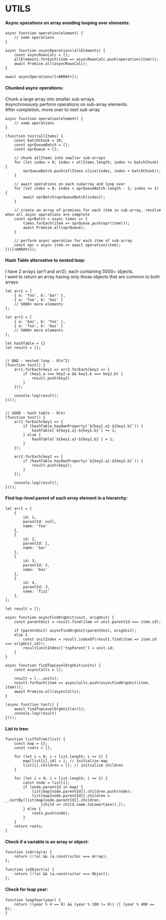 # UTILS

#### Async operations on array avoiding looping over elements:

    async function operation(element) {
        // some operations
    } 

    async function asyncOperations(allElements) {
        const asyncRowsCalc = [];
        allElements.forEach(item => asyncRowsCalc.push(operation(item)));
        await Promise.all(asyncRowsCalc);
    }

    await asyncOperations([<ARRAY>]);
    
#### Chunked async operations:
Chunk a large array into smaller sub-arrays.  
Asynchronously perform operations on sub-array elements.  
After completion, move over to next sub-array

    async function operation(element) {
        // some operations
    }
    
    (function test(allItems) {
        const batchChunk = 20;
        const oprQueueBatch = [];
        const oprQueue = [];

        // chunk allItems into smaller sub-arrays
        for (let index = 0; index < allItems.length; index += batchChunk) {
            oprQueueBatch.push(allItems.slice(index, index + batchChunk));
        }

        // await operations on each subarray and loop over
        for (let index = 0; index < oprQueueBatch.length - 1; index += 1) {
            await oprBatch(oprQueueBatch[index]);
        }

        // create an array of promises for each item in sub-array, resolve when all async operations are complete
        const oprBatch = async times => {
            times.forEach(item => oprQueue.push(opr(item)));
            await Promise.all(oprQueue);
        }

        // perform async operation for each item of sub-array
        const opr = async item => await operation(item);
    })([<ARRAY>]);
    
    

    

#### Hash Table alternative to nested loop:  
I have 2 arrays (arr1 and arr2), each containing 5000+ objects.  
I want to return an array having only those objects that are common to both arrays

    let arr1 = [
        { a: 'foo', b: 'bar' },
        { a: 'foo', b: 'baz' }
        // 5000+ more elements
    ];

    let arr2 = [
        { a: 'baz', b: 'foo' },
        { a: 'foo', b: 'baz' }
        // 5000+ more elements
    ];

    let hashTable = {}
    let result = [];


    // BAD - nested loop - O(n^2)
    (function test() {
        arr1.forEach(key1 => arr2.forEach(key2 => {
            if (key1.a === key2.a && key1.b === key2.b) {
                result.push(key2)
            }
        }));

        console.log(result);
    })();
    
    
    // GOOD - hash table - O(n)
    (function test() {
        arr1.forEach(key1 => {
            if (hashTable.hasOwnProperty(`${key1.a}-${key1.b}`)) {
                hashTable[`${key1.a}-${key1.b}`] += 1; 
            } else {
                hashTable[`${key1.a}-${key1.b}`] = 1; 
            }
        });

        arr2.forEach(key2 => {
            if (hashTable.hasOwnProperty(`${key2.a}-${key2.b}`)) {
                result.push(key2);
            }
        });

        console.log(result);
    })();

#### Find top-level parent of each array element in a hierarchy:

    let arr1 = [
        {
            id: 1,
            parentId: null,
            name: 'foo'
        },
        {
            id: 2,
            parentId: 1,
            name: 'bar'
        },
        {
            id: 3,
            parentId: 2,
            name: 'baz'
        },
        {
            id: 4,
            parentId: 3,
            name: 'fizz'
        },
    ];

    let result = [];

    async function asyncFindOrgUnit(unit, origUnit) {
        const parentUnit = result.find(item => unit.parentId === item.id);

        if (parentUnit) asyncFindOrgUnit(parentUnit, origUnit);
        else {
            const unitIndex = result.indexOf(result.find(item => item.id === origUnit.id));
            result[unitIndex]['topParent'] = unit.id;
        }
    }

    async function findTopLevelOrgUnit(units) {
        const asyncCalls = [];

        result = [...units];
        result.forEach(item => asyncCalls.push(asyncFindOrgUnit(item, item)));
        await Promise.all(asyncCalls);
    }

    (async function test() {
        await findTopLevelOrgUnit(arr1);
        console.log(result)
    })();

#### List to tree:

    function listToTree(list) {
        const map = {};
        const roots = [];

        for (let i = 0; i < list.length; i += 1) {
            map[list[i].id] = i; // initialize map
            list[i].children = []; // initialize children
        }

        for (let i = 0; i < list.length; i += 1) {
            const node = list[i];
            if (node.parentId in map) {
                list[map[node.parentId]].children.push(node);
                list[map[node.parentId]].children = _.sortBy(list[map[node.parentId]].children,
                    [child => child.name.toLowerCase(),]);
            } else {
                roots.push(node);
            }
        }
        return roots;
    }

#### Check if a variable is an array or object:

    function isArray(a) {
        return (!!a) && (a.constructor === Array);
    };

    function isObject(a) {
        return (!!a) && (a.constructor === Object);
    };

#### Check for leap year:

    function leapYear(year) {
        return ((year % 4 == 0) && (year % 100 != 0)) || (year % 400 == 0);
    }

